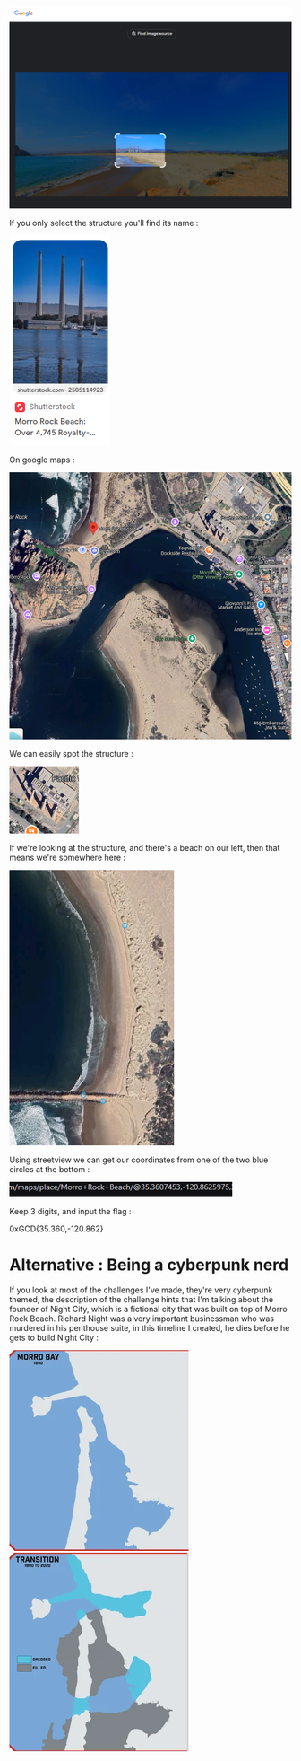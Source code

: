 ![alt text](../Images/{E59407FD-518B-42DE-AC30-C850500EBE74}.png)

If you only select the structure you'll find its name : 

![alt text](../Images/{614197CE-F171-4A15-B15B-A84F0EAA1DB1}.png)

On google maps :

![alt text](../Images/{B40A37D2-CC76-4BDF-912F-F008FF4355E6}.png)

We can easily spot the structure : 

![alt text](../Images/{6070EADE-772D-4492-BC2E-72D6C9E203B8}.png)

If we're looking at the structure, and there's a beach on our left, then that means we're somewhere here : 

![alt text](../Images/{BF1CE865-091F-414A-B5F5-5934266A46F4}.png)

Using streetview we can get our coordinates from one of the two blue circles at the bottom :

![alt text](../Images/{237D3B22-9AAE-4435-90AB-B3B69D3BCD18}.png)

Keep 3 digits, and input the flag : 

0xGCD{35.360,-120.862}

# Alternative : Being a cyberpunk nerd

If you look at most of the challenges I've made, they're very cyberpunk themed, the description of the challenge hints that I'm talking about the founder of Night City, which is a fictional city that was built on top of Morro Rock Beach. Richard Night was a very important businessman who was murdered in his penthouse suite, in this timeline I created, he dies before he gets to build Night City :

![alt text](../Images/image.png) ![alt text](../Images/image1.png)